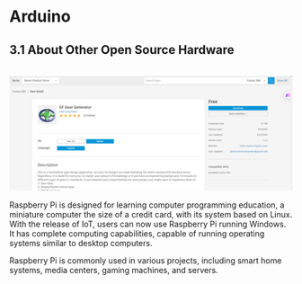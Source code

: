 # Arduino
## 3.1 About Other Open Source Hardware
<div class="center">
    <img src="https://github.com/ingw3216/blogimage/raw/main/img/20231019114416.png"  height="300px">
</div>

Raspberry Pi is designed for learning computer programming education, a miniature computer the size of a credit card, with its system based on Linux. With the release of IoT, users can now use Raspberry Pi running Windows. It has complete computing capabilities, capable of running operating systems similar to desktop computers. 

Raspberry Pi is commonly used in various projects, including smart home systems, media centers, gaming machines, and servers.
